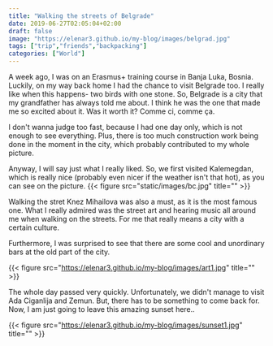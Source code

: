 ```yaml
---
title: "Walking the streets of Belgrade"
date: 2019-06-27T02:05:04+02:00
draft: false
image: "https://elenar3.github.io/my-blog/images/belgrad.jpg"
tags: ["trip","friends","backpacking"]
categories: ["World"]
---
```

A week ago, I was on an Erasmus+ training course in Banja Luka, Bosnia. Luckily, on my way back home I had the chance to visit Belgrade too. I really like when this happens- two birds with one stone.
So, Belgrade is a city that my grandfather has always told me about. I think he was the one that made me so excited about it. Was it worth it? Comme ci, comme ça.

I don't wanna judge too fast, because I had one day only, which is not enough to see everything. Plus, there is too much construction work being done in the moment in the city, which probably contributed to my whole picture. 

Anyway, I will say just what I really liked. So, we first visited Kalemegdan, which is really nice (probably even nicer if the weather isn't that hot), as you can see on the picture.
{{< figure src="static/images/bc.jpg" title="" >}}
 
 Walking the stret Knez Mihailova was also a must, as it is the most famous one. What I really admired was the street art and hearing music all around me when walking on the streets. For me that really means a city with a certain culture.
 
 Furthermore, I was surprised to see that there are some cool and unordinary bars at the old part of the city.
 
 {{< figure src="https://elenar3.github.io/my-blog/images/art1.jpg" title="" >}}
  
  The whole day passed very quickly. Unfortunately, we didn't manage to visit Ada Ciganlija and Zemun. But, there has to be something to come back for.
  Now, I am just going to leave this amazing sunset here..
  
  {{< figure src="https://elenar3.github.io/my-blog/images/sunset1.jpg" title="" >}}
   



